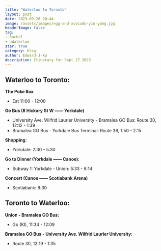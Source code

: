 ```yaml
---
title: "Waterloo to Toronto"
layout: post
date: 2023-09-26 20:44
image: /assets/images/egg-and-avocado-yin-yang.jpg
headerImage: false
tag:
- Rachel
- uWaterloo
star: true
category: blog
author: Edward-J-Xu
description: Itinerary for Sept 27 2023
---
```


## Waterloo to Toronto:

**The Poke Box**
- Eat 11:00 - 12:00

**Go Bus (8 Hickory St W —— Yorkdale)**
- University Ave. Wilfrid Laurier University - Bramalea GO Bus: Route 30, 12:12 - 1:39
- Bramalea GO Bus - Yorkdale Bus Terminal: Route 36, 1:50 - 2:15

**Shopping:**
- Yorkdale: 2:30 - 5:30

**Go to Dinner (Yorkdale —— Canoe):**
- Subway 1: Yorkdale - Union: 5:33 - 6:14

**Concert (Canoe —— Scotiabank Arena)**
- Scotiabank: 8:30

## Toronto to Waterloo:

**Union - Bramalea GO Bus:**
- Go (KI), 11:34 - 12:09

**Bramalea GO Bus - University Ave. Wilfrid Laurier University:**
- Route 30, 12:19 - 1:35
